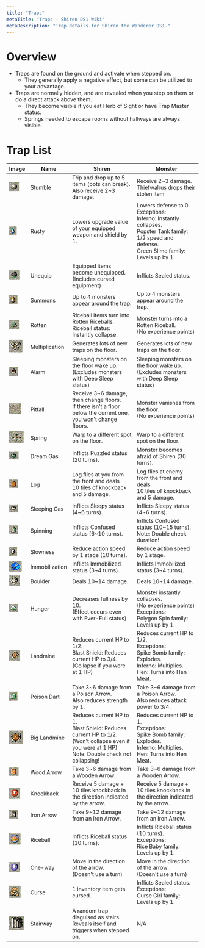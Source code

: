 ```yaml
---
title: "Traps"
metaTitle: "Traps - Shiren DS1 Wiki"
metaDescription: "Trap details for Shiren the Wanderer DS1."
---
```


# Overview

- Traps are found on the ground and activate when stepped on.
    - They generally apply a negative effect, but some can be utilized to your advantage.
- Traps are normally hidden, and are revealed when you step on them or do a direct attack above them.
    - They become visible if you eat Herb of Sight or have Trap Master status.
    - Springs needed to escape rooms without hallways are always visible.

# Trap List

<table class="trapTable">
  <thead>
    <tr>
      <th>Image</th>
      <th>Name</th>
      <th>Shiren</th>
      <th>Monster</th>
    </tr>
  </thead>
  <tbody>
    <tr>
      <td><img src="../images/traps/stumble.png"/></td>
      <td>Stumble</td>
      <td>Trip and drop up to 5 items (pots can break).<br/>Also receive 2~3 damage.</td>
      <td>Receive 2~3 damage.<br/>Thiefwalrus drops their stolen item.</td>
    </tr>
    <tr>
      <td><img src="../images/traps/rusty.png"/></td>
      <td>Rusty</td>
      <td>Lowers upgrade value of your equipped<br/>weapon and shield by 1.</td>
      <td>Lowers defense to 0.<br/><span class="blueText">Exceptions:</span><br/>Inferno: Instantly collapses.<br/>Popster Tank family: 1/2 speed and defense.<br/>Green Slime family: Levels up by 1.</td>
    </tr>
    <tr>
      <td><img src="../images/traps/unequip.png"/></td>
      <td>Unequip</td>
      <td>Equipped items become unequipped.<br/>(Includes cursed equipment)</td>
      <td>Inflicts Sealed status.</td>
    </tr>
    <tr>
      <td><img src="../images/traps/summons.png"/></td>
      <td>Summons</td>
      <td>Up to 4 monsters appear around the trap.</td>
      <td>Up to 4 monsters appear around the trap.</td>
    </tr>
    <tr>
      <td><img src="../images/traps/rotten.png"/></td>
      <td>Rotten</td>
      <td>Riceball items turn into Rotten Riceballs.<br/><span class="purpleText">Riceball</span> status: Instantly collapse.</td>
      <td>Monster turns into a Rotten Riceball.<br/>(No experience points)</td>
    </tr>
    <tr>
      <td><img src="../images/traps/multiplication.png"/></td>
      <td>Multiplication</td>
      <td>Generates lots of new traps on the floor.</td>
      <td>Generates lots of new traps on the floor.</td>
    </tr>
    <tr>
      <td><img src="../images/traps/alarm.png"/></td>
      <td>Alarm</td>
      <td>Sleeping monsters on the floor wake up.<br/>(Excludes monsters with Deep Sleep status)</td>
      <td>Sleeping monsters on the floor wake up.<br/>(Excludes monsters with Deep Sleep status)</td>
    </tr>
    <tr>
      <td><img src="../images/traps/pitfall.png"/></td>
      <td>Pitfall</td>
      <td>Receive 3~6 damage, then change floors.<br/>If there isn't a floor below the current one,<br/>you won't change floors.</td>
      <td>Monster vanishes from the floor.<br/>(No experience points)</td>
    </tr>
    <tr>
      <td><img src="../images/traps/spring.png"/></td>
      <td>Spring</td>
      <td>Warp to a different spot on the floor.</td>
      <td>Warp to a different spot on the floor.</td>
    </tr>
    <tr>
      <td><img src="../images/traps/dream_gas.png"/></td>
      <td>Dream Gas</td>
      <td>Inflicts Puzzled status (20 turns).</td>
      <td>Monster becomes afraid of Shiren (30 turns).</td>
    </tr>
    <tr>
      <td><img src="../images/traps/log.png"/></td>
      <td>Log</td>
      <td>Log flies at you from the front and deals<br/>10 tiles of knockback and 5 damage.</td>
      <td>Log flies at enemy from the front and deals<br/>10 tiles of knockback and 5 damage.</td>
    </tr>
    <tr>
      <td><img src="../images/traps/sleeping_gas.png"/></td>
      <td>Sleeping Gas</td>
      <td>Inflicts Sleepy status (4~6 turns).</td>
      <td>Inflicts Sleepy status (4~6 turns).</td>
    </tr>
    <tr>
      <td><img src="../images/traps/spinning.png"/></td>
      <td>Spinning</td>
      <td>Inflicts Confused status (6~10 turns).</td>
      <td>Inflicts Confused status (10~15 turns).<br/><span class="redText">Note: Double check duration!</span></td>
    </tr>
    <tr>
      <td><img src="../images/traps/slowness.png"/></td>
      <td>Slowness</td>
      <td>Reduce action speed by 1 stage (10 turns).</td>
      <td>Reduce action speed by 1 stage.</td>
    </tr>
    <tr>
      <td><img src="../images/traps/immobilization.png"/></td>
      <td>Immobilization</td>
      <td>Inflicts Immobilized status (3~4 turns).</td>
      <td>Inflicts Immobilized status (3~4 turns).</td>
    </tr>
    <tr>
      <td><img src="../images/traps/boulder.png"/></td>
      <td>Boulder</td>
      <td>Deals 10~14 damage.</td>
      <td>Deals 10~14 damage.</td>
    </tr>
    <tr>
      <td><img src="../images/traps/hunger.png"/></td>
      <td>Hunger</td>
      <td>Decreases fullness by 10.<br/>(Effect occurs even with Ever-Full status)</td>
      <td>Monster instantly collapses.<br/>(No experience points)<br/><span class="blueText">Exceptions:</span><br/>Polygon Spin family: Levels up by 1.</td>
    </tr>
    <tr>
      <td><img src="../images/traps/landmine.png"/></td>
      <td>Landmine</td>
      <td>Reduces current HP to 1/2.<br/><span class="purpleText">Blast Shield</span>: Reduces current HP to 3/4.<br/>(Collapse if you were at 1 HP)</td>
      <td>Reduces current HP to 1/2.<br/><span class="blueText">Exceptions:</span><br/>Spike Bomb family: Explodes.<br/>Inferno: Multiplies.<br/>Hen: Turns into Hen Meat.</td>
    </tr>
    <tr>
      <td><img src="../images/traps/poison_dart.png"/></td>
      <td>Poison Dart</td>
      <td>Take 3~6 damage from a Poison Arrow.<br/>Also reduces strength by 1.</td>
      <td>Take 3~6 damage from a Poison Arrow.<br/>Also reduces attack power to 3/4.</td>
    </tr>
    <tr>
      <td><img src="../images/traps/big_landmine.png"/></td>
      <td>Big Landmine</td>
      <td>Reduces current HP to 1.<br/><span class="purpleText">Blast Shield</span>: Reduces current HP to 1/2.<br/>(Won't collapse even if you were at 1 HP)<br/><span class="redText">Note: Double check not collapsing!</span></td>
      <td>Reduces current HP to 1.<br/><span class="blueText">Exceptions:</span><br/>Spike Bomb family: Explodes.<br/>Inferno: Multiplies.<br/>Hen: Turns into Hen Meat.</td>
    </tr>
    <tr>
      <td><img src="../images/traps/wood_arrow.png"/></td>
      <td>Wood Arrow</td>
      <td>Take 3~6 damage from a Wooden Arrow.</td>
      <td>Take 3~6 damage from a Wooden Arrow.</td>
    </tr>
    <tr>
      <td><img src="../images/traps/knockback.png"/></td>
      <td>Knockback</td>
      <td>Receive 5 damage + 10 tiles knockback in<br/>the direction indicated by the arrow.</td>
      <td>Receive 5 damage + 10 tiles knockback in<br/>the direction indicated by the arrow.</td>
    </tr>
    <tr>
      <td><img src="../images/traps/iron_arrow.png"/></td>
      <td>Iron Arrow</td>
      <td>Take 9~12 damage from an Iron Arrow.</td>
      <td>Take 9~12 damage from an Iron Arrow.</td>
    </tr>
    <tr>
      <td><img src="../images/traps/riceball.png"/></td>
      <td>Riceball</td>
      <td>Inflicts Riceball status (10 turns).</td>
      <td>Inflicts Riceball status (10 turns).<br/><span class="blueText">Exceptions:</span><br/>Rice Baby family: Levels up by 1.</td>
    </tr>
    <tr>
      <td><img src="../images/traps/one_way.png"/></td>
      <td>One-way</td>
      <td>Move in the direction of the arrow.<br/>(Doesn't use a turn)</td>
      <td>Move in the direction of the arrow.<br/>(Doesn't use a turn)</td>
    </tr>
    <tr>
      <td><img src="../images/traps/curse.png"/></td>
      <td>Curse</td>
      <td>1 inventory item gets cursed.</td>
      <td>Inflicts Sealed status.<br/><span class="blueText">Exceptions:</span><br/>Curse Girl family: Levels up by 1.</td>
    </tr>
    <tr>
      <td><img src="../images/traps/stairway.png"/></td>
      <td>Stairway</td>
      <td>A random trap disguised as stairs.<br/>Reveals itself and triggers when stepped on.</td>
      <td>N/A</td>
    </tr>
  </tbody>
</table>

